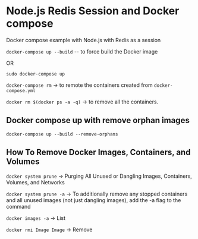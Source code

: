 # Node.js Redis Session and Docker compose 

Docker compose example with Node.js with Redis as a session

`docker-compose up --build` -- to force build the Docker image

OR

`sudo docker-compose up`

`docker-compose rm` -> to remote the containers created from `docker-compose.yml`

`docker rm $(docker ps -a -q)` -> to remove all the containers.

## Docker compose up with remove orphan images

`docker-compose up --build --remove-orphans`

## How To Remove Docker Images, Containers, and Volumes

`docker system prune` -> Purging All Unused or Dangling Images, Containers, Volumes, and Networks

`docker system prune -a` -> To additionally remove any stopped containers and all unused images (not just dangling images), add the -a flag to the command

`docker images -a` -> List

`docker rmi Image Image` -> Remove
